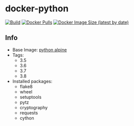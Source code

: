 # docker-python

[![Build](https://github.com/pangteypiyush/docker-python/actions/workflows/build.yml/badge.svg?branch=master)](https://github.com/pangteypiyush/docker-python/actions/workflows/build.yml)
[![Docker Pulls](https://img.shields.io/docker/pulls/pangteypiyush/python)](https://hub.docker.com/r/pangteypiyush/python)
[![Docker Image Size (latest by date)](https://img.shields.io/docker/image-size/pangteypiyush/python)](https://hub.docker.com/r/pangteypiyush/python)


## Info

 - Base Image: [python alpine](https://hub.docker.com/_/python/?tab=tags&page=1&ordering=last_updated&name=3.%25-alpine)
 - Tags:
   - 3.5
   - 3.6
   - 3.7
   - 3.8
 - Installed packages:
    - flake8
    - wheel
    - setuptools
    - pytz
    - cryptography
    - requests
    - cython
